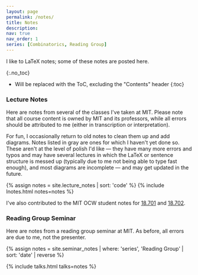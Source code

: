 ```yaml
---
layout: page
permalink: /notes/
title: Notes
description: 
nav: true
nav_order: 1
series: [Combinatorics, Reading Group]
---
```


I like to LaTeX notes; some of these notes are posted here. 

{:.no_toc}

* Will be replaced with the ToC, excluding the "Contents" header
{:toc}

### Lecture Notes

Here are notes from several of the classes I've taken at MIT. Please note that all course content is owned by MIT and its professors, while all errors should be attributed to me (either in transcription or interpretation). 

For fun, I occasionally return to old notes to clean them up and add diagrams. Notes listed in <span style = "color:var(--global-gray-text-color)">gray</span> are ones for which I haven't yet done so. These aren't at the level of polish I'd like &mdash; they have many more errors and typos and may have several lectures in which the LaTeX or sentence structure is messed up (typically due to me not being able to type fast enough), and most diagrams are incomplete &mdash; and may get updated in the future. 

<!-- <hr> -->
{% assign notes = site.lecture_notes | sort: 'code' %}
{% include lnotes.html notes=notes %}

I've also contributed to the MIT OCW student notes for <a href="https://ocw.mit.edu/courses/res-18-011-algebra-i-student-notes-fall-2021/" target="_blank">18.701</a> and  <a href="https://ocw.mit.edu/courses/res-18-012-algebra-ii-student-notes-spring-2022/" target="_blank">18.702</a>.

<!-- ### Combinatorics Seminar
{% assign notes = site.seminar_notes | where: 'series', 'Combinatorics' | sort: 'date' | reverse %}

{% include talks.html talks=notes %}
 -->



### Reading Group Seminar

Here are notes from a reading group seminar at MIT. As before, all errors are due to me, not the presenter. 

{% assign notes = site.seminar_notes | where: 'series', 'Reading Group' | sort: 'date' | reverse %}

{% include talks.html talks=notes %}



